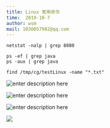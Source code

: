 ```yaml
---
title: Linux 常用命令
time:  2019-10-7
author: wsm
mail: 1030057982@qq.com
---
```


```
netstat -nalp | grep 8080

ps -ef | grep java
ps -aux | grep java

find /tmp/cg/testLinux -name "*.txt"
```

![enter description here](https://img.wsmpage.cn/learning/2019-10-9/1570579978858.png)



![enter description here](https://img.wsmpage.cn/learning/2019-10-9/1570580003869.png)


![enter description here](https://img.wsmpage.cn/learning/2019-10-10/1570673446983.png)


![](https://img.wsmpage.cn/learning/2019-10-10/1570673461571.png)






